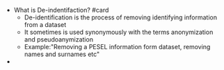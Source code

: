 - What is De-indentifaction? #card
	- De-identification is the process of removing identifying information from a dataset
	- It sometimes is used synonymously with the terms anonymization and pseudoanymization
	- Example:"Removing a PESEL information form dataset, removing names and surnames etc"
-